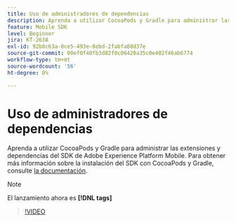 ```yaml
---
title: Uso de administradores de dependencias
description: Aprenda a utilizar CocoaPods y Gradle para administrar las extensiones y dependencias del SDK móvil.
feature: Mobile SDK
level: Beginner
jira: KT-2638
exl-id: 92b8c63a-0ce5-493e-8ebd-2fabfa88d37e
source-git-commit: 00ef0f40fb3d82f0c06428a35c0e402f46ab6774
workflow-type: tm+mt
source-wordcount: '56'
ht-degree: 0%

---
```


# Uso de administradores de dependencias

Aprenda a utilizar CocoaPods y Gradle para administrar las extensiones y dependencias del SDK de Adobe Experience Platform Mobile. Para obtener más información sobre la instalación del SDK con CocoaPods y Gradle, consulte [la documentación](https://developer.adobe.com/client-sdks/documentation/getting-started/get-the-sdk/).

>[!NOTE]
>
> El lanzamiento ahora es **[!DNL tags]**

>[!VIDEO](https://video.tv.adobe.com/v/26263/?learn=on)
